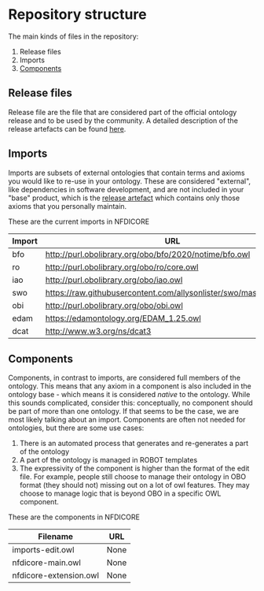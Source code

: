 # Repository structure

The main kinds of files in the repository:

1. Release files
2. Imports
3. [Components](#components)

## Release files
Release file are the file that are considered part of the official ontology release and to be used by the community. A detailed description of the release artefacts can be found [here](https://github.com/INCATools/ontology-development-kit/blob/master/docs/ReleaseArtefacts.md).

## Imports
Imports are subsets of external ontologies that contain terms and axioms you would like to re-use in your ontology. These are considered "external", like dependencies in software development, and are not included in your "base" product, which is the [release artefact](https://github.com/INCATools/ontology-development-kit/blob/master/docs/ReleaseArtefacts.md) which contains only those axioms that you personally maintain.

These are the current imports in NFDICORE

| Import | URL | Type |
| ------ | --- | ---- |
| bfo | http://purl.obolibrary.org/obo/bfo/2020/notime/bfo.owl | mirror |
| ro | http://purl.obolibrary.org/obo/ro/core.owl | slme |
| iao | http://purl.obolibrary.org/obo/iao.owl | custom |
| swo | https://raw.githubusercontent.com/allysonlister/swo/master/swo.owl | custom |
| obi | http://purl.obolibrary.org/obo/obi.owl | slme |
| edam | https://edamontology.org/EDAM_1.25.owl | custom |
| dcat | http://www.w3.org/ns/dcat3 | custom |
## Components
Components, in contrast to imports, are considered full members of the ontology. This means that any axiom in a component is also included in the ontology base - which means it is considered _native_ to the ontology. While this sounds complicated, consider this: conceptually, no component should be part of more than one ontology. If that seems to be the case, we are most likely talking about an import. Components are often not needed for ontologies, but there are some use cases:

1. There is an automated process that generates and re-generates a part of the ontology
2. A part of the ontology is managed in ROBOT templates
3. The expressivity of the component is higher than the format of the edit file. For example, people still choose to manage their ontology in OBO format (they should not) missing out on a lot of owl features. They may choose to manage logic that is beyond OBO in a specific OWL component.

These are the components in NFDICORE

| Filename | URL |
| -------- | --- |
| imports-edit.owl | None |
| nfdicore-main.owl | None |
| nfdicore-extension.owl | None |
